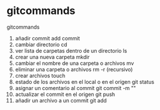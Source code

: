 # gitcommands
gitcommands

1. añadir commit
    add commit
2. cambiar directorio
    cd
3. ver lista de carpetas dentro de un directorio
    ls
4. crear una nueva carpeta
    mkdir
5. cambiar el nombre de una carpeta o archivos
    mv
6. eliminar una carpeta o archivos
    rm -r (recursivo)
7. crear archivos
    touch
8. estado de los archivos en el local o en el origen
    git status
9. asignar un comentario al commit 
    git commit -m ""
10. actualizar el commit en el origen
    git push
11. añadir un archivo a un commit
    git add

